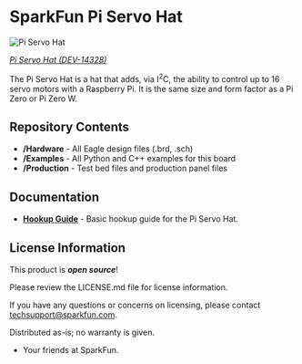 SparkFun Pi Servo Hat
=====================

![Pi Servo Hat](https://cdn.sparkfun.com//assets/parts/1/2/3/0/2/14328-01.jpg)  

[*Pi Servo Hat (DEV-14328)*](https://www.sparkfun.com/products/14328)

The Pi Servo Hat is a hat that adds, via I<sup>2</sup>C, the ability to control up to 16 servo motors with a Raspberry Pi. It is the same size and form factor as a Pi Zero or Pi Zero W.

Repository Contents
-------------------
* **/Hardware** - All Eagle design files (.brd, .sch)
* **/Examples** - All Python and C++ examples for this board
* **/Production** - Test bed files and production panel files


Documentation
--------------
* **[Hookup Guide](https://learn.sparkfun.com/tutorials/pi-servo-hat-hookup-guide)** - Basic hookup guide for the Pi Servo Hat.

License Information
-------------------

This product is _**open source**_! 

Please review the LICENSE.md file for license information. 

If you have any questions or concerns on licensing, please contact techsupport@sparkfun.com.

Distributed as-is; no warranty is given.

- Your friends at SparkFun.
